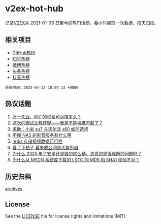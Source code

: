 # v2ex-hot-hub

 记录[V2EX](https://www.v2ex.com/)从 2021-01-06 日至今的热门话题。每小时抓取一次数据，按天[归档](archives)。
 
 ## 相关项目

- [GitHub热榜](https://github.com/it985/github-hot-hub)
- [知乎热榜](https://github.com/it985/zhihu-hot-hub)
- [微博热榜](https://github.com/it985/weibo-hot-hub)
- [头条热榜](https://github.com/it985/toutiao-hot-hub)
- [抖音热榜](https://github.com/it985/douyin-hot-hub)


 `更新时间：2025-04-12 18:07:13 +0800`

## 热议话题

1. [万一失业，你们的积蓄可以撑多久？](https://www.v2ex.com/t/1124907)
1. [这次的面试让我怀疑——我是不是被瞧不起了？](https://www.v2ex.com/t/1124897)
1. [求助：小米 su7 与沃尔沃 s60 如何选择](https://www.v2ex.com/t/1124880)
1. [不懂 NAS 的影音服务有什么用](https://www.v2ex.com/t/1124919)
1. [redis 存储视频数据可行性](https://www.v2ex.com/t/1124922)
1. [看了下帖子,看来收公网是大势所趋](https://www.v2ex.com/t/1124831)
1. [为什么 2025 年了安卓还是做的这么糙，这真的是很难解的问题吗？](https://www.v2ex.com/t/1124886)
1. [为什么从 MSDN 系统库下载的 LSTC 的 MD5 和 SHA1 校验不对？](https://www.v2ex.com/t/1124930)

## 历史归档

[archives](archives)

## License

See the [LICENSE](LICENSE) file for license rights and limitations (MIT).
